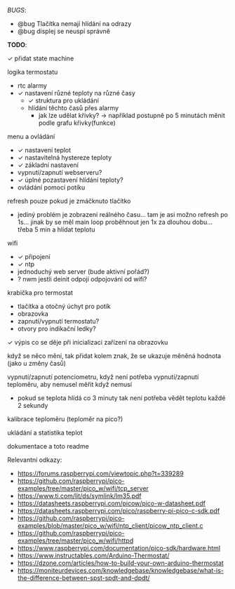 *BUGS*:
 - @bug Tlačítka nemají hlídání na odrazy
 - @bug displej se neuspí správně

**TODO**: 

✓ přidat state machine

logika termostatu
 - rtc alarmy
 - ✓ nastavení různé teploty na různé časy
    - ✓ struktura pro ukládání
    - hlídání těchto časů přes alarmy
        - jak lze udělat křivky? -> například postupně po 5 minutách měnit podle grafu křivky(funkce)

menu a ovládání
 - ✓ nastavení teplot
 - ✓ nastavitelná hystereze teploty 
 - ✓ základní nastavení
 - vypnutí/zapnutí webserveru?
 - ✓ úplné pozastavení hlídání teploty?
 - ovládání pomocí potíku

refresh pouze pokud je zmáčknuto tlačítko
 - jediný problém je zobrazení reálného času... tam je asi možno refresh po 1s... jinak by se měl main loop proběhnout jen 1x za dlouhou dobu... třeba 5 min a hlídat teplotu

wifi
 - ✓ připojení
 - ✓ ntp
 - jednoduchý web server (bude aktivní pořád?)
 - ? nwm jestli deinit odpojí odpojování od wifi?
  
krabička pro termostat
 - tlačítka a otočný úchyt pro potík
 - obrazovka
 - zapnutí/vypnutí termostatu?
 - otvory pro indikační ledky?

✓ výpis co se děje při inicializaci zařízení na obrazovku

když se něco mění, tak přidat kolem znak, že se ukazuje měněná hodnota (jako u změny časů)

vypnutí/zapnutí potenciometru, když není potřeba
vypnutí/zapnutí teploměru, aby nemusel měřit když nemusí
 - pokud se teplota hlídá co 3 minuty tak není potřeba vědět teplotu každé 2 sekundy

kalibrace teploměru (teploměr na pico?)

ukládání a statistika teplot

dokumentace a toto readme <!-- <-this -->

Relevantní odkazy:
 - https://forums.raspberrypi.com/viewtopic.php?t=339289
 - https://github.com/raspberrypi/pico-examples/tree/master/pico_w/wifi/tcp_server
 - https://www.ti.com/lit/ds/symlink/lm35.pdf
 - https://datasheets.raspberrypi.com/picow/pico-w-datasheet.pdf
 - https://datasheets.raspberrypi.com/pico/raspberry-pi-pico-c-sdk.pdf
 - https://github.com/raspberrypi/pico-examples/blob/master/pico_w/wifi/ntp_client/picow_ntp_client.c
 - https://github.com/raspberrypi/pico-examples/tree/master/pico_w/wifi/httpd
 - https://www.raspberrypi.com/documentation/pico-sdk/hardware.html
 - https://www.instructables.com/Arduino-Thermostat/
 - https://dzone.com/articles/how-to-build-your-own-arduino-thermostat
 - https://moniteurdevices.com/knowledgebase/knowledgebase/what-is-the-difference-between-spst-spdt-and-dpdt/